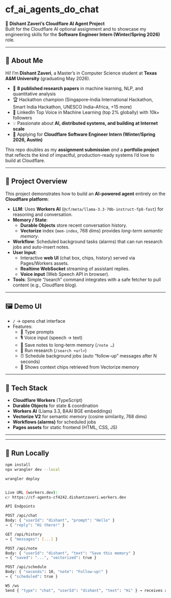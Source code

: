# cf_ai_agents_do_chat

🚀 **Dishant Zaveri’s Cloudflare AI Agent Project**  
Built for the Cloudflare AI optional assignment and to showcase my engineering skills for the **Software Engineer Intern (Winter/Spring 2026)** role.

---

## 👋 About Me

Hi! I’m **Dishant Zaveri**, a Master’s in Computer Science student at **Texas A&M University** (graduating May 2026).  
- 🌟 **8 published research papers** in machine learning, NLP, and quantitative analysis  
- 🏆 Hackathon champion (Singapore–India International Hackathon, Smart India Hackathon, UNESCO India–Africa, +15 more)  
- 🥇 LinkedIn Top Voice in Machine Learning (top 2% globally) with 10k+ followers  
- 💡 Passionate about **AI, distributed systems, and building at Internet scale**  
- 📍 Applying for **Cloudflare Software Engineer Intern (Winter/Spring 2026, Austin)**

This repo doubles as my **assignment submission** *and* a **portfolio project** that reflects the kind of impactful, production-ready systems I’d love to build at Cloudflare.

---

## 📖 Project Overview

This project demonstrates how to build an **AI-powered agent** entirely on the **Cloudflare platform**:

- **LLM**: Uses **Workers AI** (`@cf/meta/llama-3.3-70b-instruct-fp8-fast`) for reasoning and conversation.  
- **Memory / State**:  
  - **Durable Objects** store recent conversation history.  
  - **Vectorize** index (`mem-index`, 768 dims) provides *long-term semantic memory*.  
- **Workflow**: Scheduled background tasks (alarms) that can run research jobs and auto-insert notes.  
- **User Input**:  
  - Interactive **web UI** (chat box, chips, history) served via Pages/Workers assets.  
  - **Realtime WebSocket** streaming of assistant replies.  
  - **Voice input** (Web Speech API in browser).  
- **Tools**: Simple “/search” command integrates with a safe fetcher to pull content (e.g., Cloudflare blog).  

---

## 🖼️ Demo UI

- `/` → opens chat interface  
- Features:  
  - 📝 Type prompts  
  - 🎙️ Voice input (speech → text)  
  - 📌 Save notes to long-term memory (`/note …`)  
  - 🔎 Run research (`/search <url>`)  
  - ⏰ Schedule background jobs (auto “follow-up” messages after N seconds)  
  - 🧠 Shows context chips retrieved from Vectorize memory  

---

## 🔧 Tech Stack

- **Cloudflare Workers** (TypeScript)  
- **Durable Objects** for state & coordination  
- **Workers AI** (Llama 3.3, BAAI BGE embeddings)  
- **Vectorize V2** for semantic memory (cosine similarity, 768 dims)  
- **Workflows (alarms)** for scheduled jobs  
- **Pages assets** for static frontend (HTML, CSS, JS)  

---


---

## 🚀 Run Locally

```bash
npm install
npx wrangler dev --local

wrangler deploy


Live URL (workers.dev):
👉 https://cf-agents-cf4242.dishantzaveri.workers.dev

API Endpoints

POST /api/chat
Body: { "userId": "dishant", "prompt": "Hello" }
→ { "reply": "Hi there!" }

GET /api/history
→ { "messages": [...] }

POST /api/note
Body: { "userId": "dishant", "text": "Save this memory" }
→ { "saved": "...", "vectorized": true }

POST /api/schedule
Body: { "seconds": 10, "note": "Follow-up!" }
→ { "scheduled": true }

WS /ws
Send { "type": "chat", "userId": "dishant", "text": "Hi" } → receives assistant messages in realtime.
